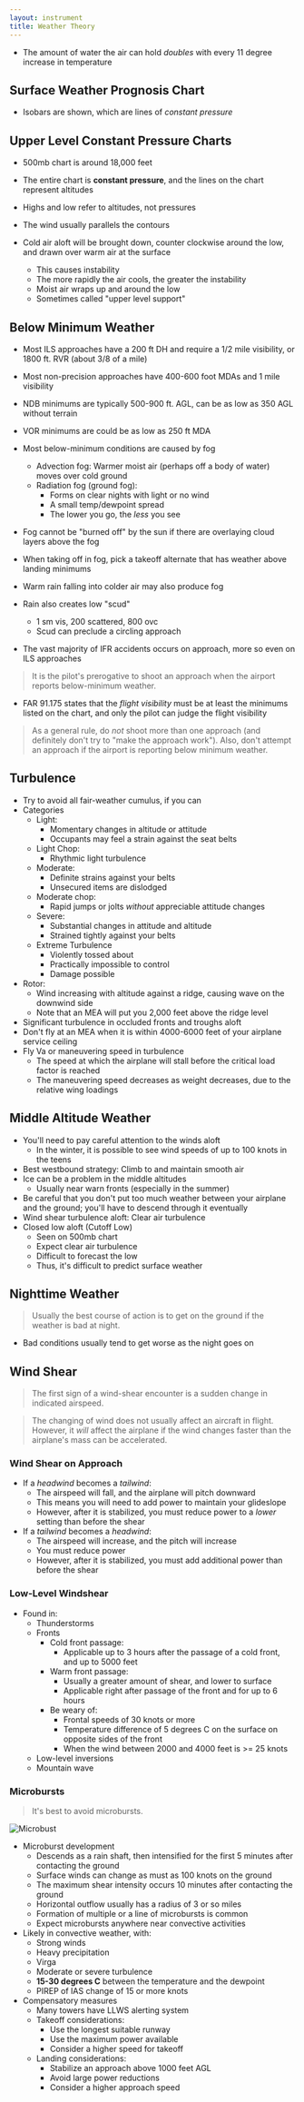 ```yaml
---
layout: instrument
title: Weather Theory
---
```


- The amount of water the air can hold *doubles* with every 11 degree increase in temperature

## Surface Weather Prognosis Chart

- Isobars are shown, which are lines of *constant pressure*

## Upper Level Constant Pressure Charts

- 500mb chart is around 18,000 feet
- The entire chart is **constant pressure**, and the lines on the chart represent altitudes
- Highs and low refer to altitudes, not pressures

- The wind usually parallels the contours
- Cold air aloft will be brought down, counter clockwise around the low, and drawn over warm air at the surface
	- This causes instability
	- The more rapidly the air cools, the greater the instability
	- Moist air wraps up and around the low
	- Sometimes called "upper level support"

## Below Minimum Weather

- Most ILS approaches have a 200 ft DH and require a 1/2 mile visibility, or 1800 ft. RVR (about 3/8 of a mile)
- Most non-precision approaches have 400-600 foot MDAs and 1 mile visibility
- NDB minimums are typically 500-900 ft. AGL, can be as low as 350 AGL without terrain
- VOR minimums are could be as low as 250 ft MDA


- Most below-minimum conditions are caused by fog
	- Advection fog: Warmer moist air (perhaps off a body of water) moves over cold ground
	- Radiation fog (ground fog): 
		- Forms on clear nights with light or no wind
		- A small temp/dewpoint spread
		- The lower you go, the *less* you see
- Fog cannot be "burned off" by the sun if there are overlaying cloud layers above the fog
- When taking off in fog, pick a takeoff alternate that has weather above landing minimums

- Warm rain falling into colder air may also produce fog
- Rain also creates low "scud"
	- 1 sm vis, 200 scattered, 800 ovc
	- Scud can preclude a circling approach
- The vast majority of IFR accidents occurs on approach, more so even on ILS approaches

> It is the pilot's prerogative to shoot an approach when the airport reports below-minimum weather. 

- FAR 91.175 states that the *flight visibility* must be at least the minimums listed on the chart, and only the pilot can judge the flight visibility

> As a general rule, do *not* shoot more than one approach (and definitely don't try to "make the approach work"). Also, don't attempt an approach if the airport is reporting below minimum weather. 

## Turbulence 

- Try to avoid all fair-weather cumulus, if you can
- Categories
	- Light: 
		- Momentary changes in altitude or attitude
		- Occupants may feel a strain against the seat belts
	- Light Chop:
		- Rhythmic light turbulence
	- Moderate:
		- Definite strains against your belts
		- Unsecured items are dislodged
	- Moderate chop: 
		- Rapid jumps or jolts *without* appreciable attitude changes
	- Severe:
		- Substantial changes in attitude and altitude
		- Strained tightly against your belts
	- Extreme Turbulence
		- Violently tossed about
		- Practically impossible to control
		- Damage possible 
- Rotor:
	- Wind increasing with altitude against a ridge, causing wave on the downwind side
	- Note that an MEA will put you 2,000 feet above the ridge level
- Significant turbulence in occluded fronts and troughs aloft
- Don't fly at an MEA when it is within 4000-6000 feet of your airplane service ceiling
- Fly Va or maneuvering speed in turbulence
	- The speed at which the airplane will stall before the critical load factor is reached
	- The maneuvering speed decreases as weight decreases, due to the relative wing loadings


## Middle Altitude Weather

- You'll need to pay careful attention to the winds aloft
	- In the winter, it is possible to see wind speeds of up to 100 knots in the teens
- Best westbound strategy: Climb to and maintain smooth air
- Ice can be a problem in the middle altitudes
	- Usually near warn fronts (especially in the summer)
- Be careful that you don't put too much weather between your airplane and the ground; you'll have to descend through it eventually
- Wind shear turbulence aloft: Clear air turbulence
- Closed low aloft (Cutoff Low)
	- Seen on 500mb chart
	- Expect clear air turbulence
	- Difficult to forecast the low
	- Thus, it's difficult to predict surface weather

## Nighttime Weather

> Usually the best course of action is to get on the ground if the weather is bad at night. 

- Bad conditions usually tend to get worse as the night goes on

## Wind Shear

> The first sign of a wind-shear encounter is a sudden change in indicated airspeed.

> The changing of wind does not usually affect an aircraft in flight. However, it *will* affect the airplane if the wind changes faster than the airplane's mass can be accelerated. 

### Wind Shear on Approach

- If a *headwind* becomes a *tailwind*:
	- The airspeed will fall, and the airplane will pitch downward
	- This means you will need to add power to maintain your glideslope
	- However, after it is stabilized, you must reduce power to a *lower* setting than before the shear
- If a *tailwind* becomes a *headwind*:
	- The airspeed will increase, and the pitch will increase
	- You must reduce power
	- However, after it is stabilized, you must add additional power than before the shear

### Low-Level Windshear

- Found in:
	- Thunderstorms
	- Fronts
		- Cold front passage:
			- Applicable up to 3 hours after the passage of a cold front, and up to 5000 feet
		- Warm front passage:
			- Usually a greater amount of shear, and lower to surface
			- Applicable right after passage of the front and for up to 6 hours
		- Be weary of:
			- Frontal speeds of 30 knots or more
			- Temperature difference of 5 degrees C on the surface on opposite sides of the front
			- When the wind between 2000 and 4000 feet is >= 25 knots
	- Low-level inversions
	- Mountain wave

### Microbursts

> It's best to avoid microbursts.

![Microbust](https://www.weather.gov/images/bmx/Daily/microbursts/microburst.jpg)

- Microburst development
	- Descends as a rain shaft, then intensified for the first 5 minutes after contacting the ground
	- Surface winds can change as must as 100 knots on the ground
	- The maximum shear intensity occurs 10 minutes after contacting the ground
	- Horizontal outflow usually has a radius of 3 or so miles
	- Formation of multiple or a line of microbursts is common
	- Expect microbursts anywhere near convective activities
- Likely in convective weather, with:
	- Strong winds
	- Heavy precipitation
	- Virga
	- Moderate or severe turbulence
	- **15-30 degrees C** between the temperature and the dewpoint
	- PIREP of IAS change of 15 or more knots
- Compensatory measures 
	- Many towers have LLWS alerting system
	- Takeoff considerations:
		- Use the longest suitable runway
		- Use the maximum power available
		- Consider a higher speed for takeoff
	- Landing considerations:
		- Stabilize an approach above 1000 feet AGL
		- Avoid large power reductions
		- Consider a higher approach speed
